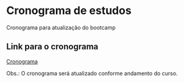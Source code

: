 # Cronograma de estudos

Cronograma para atualização do bootcamp


## Link para o cronograma

[Cronograma](https://www.notion.so/Cronograma-de-estudos-b8d51fe81b344d1fb7cb0bffbe3ed287)

Obs.: O cronograma será atualizado conforme andamento do curso.